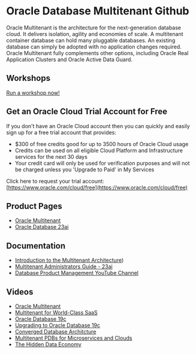 # Oracle Database Multitenant Github

Oracle Multitenant is the architecture for the next-generation database cloud. It delivers isolation, agility and economies of scale. A multitenant container database can hold many pluggable databases. An existing database can simply be adopted with no application changes required. Oracle Multitenant fully complements other options, including Oracle Real Application Clusters and Oracle Active Data Guard.  

## Workshops
[Run a workshop now!](https://apexapps.oracle.com/pls/apex/dbpm/r/livelabs/view-workshop?p180_id=573)

## Get an Oracle Cloud Trial Account for Free
If you don't have an Oracle Cloud account then you can quickly and easily sign up for a free trial account that provides:
- $300 of free credits good for up to 3500 hours of Oracle Cloud usage
- Credits can be used on all eligible Cloud Platform and Infrastructure services for the next 30 days
- Your credit card will only be used for verification purposes and will not be charged unless you 'Upgrade to Paid' in My Services

Click here to request your trial account: [https://www.oracle.com/cloud/free](https://www.oracle.com/cloud/free)


## Product Pages
- [Oracle Multitenant](https://www.oracle.com/database/technologies/multitenant.html)
- [Oracle Database 23ai](https://www.oracle.com/database/)

## Documentation
- [Introduction to the Multitenant Architecture](https://docs.oracle.com/en/database/oracle/oracle-database/23/multi/introduction-to-the-multitenant-architecture.html#GUID-AB84D6C9-4BBE-4D36-992F-2BB85739329F))
- [Multitenant Administrators Guide - 23ai](https://docs.oracle.com/en/database/oracle/oracle-database/23/multi/index.html)
- [Database Product Management YouTube Channel](https://www.youtube.com/channel/UCr6mzwq_gcdsefQWBI72wIQ)

## Videos
- [Oracle Multitenant](https://www.youtube.com/watch?v=lho1kurDVWE)
- [Multitenant for World-Class SaaS](https://www.youtube.com/watch?v=-okrTDHqAdA)
- [Oracle Database 19c](https://www.youtube.com/watch?v=EVPNyL2vAVI)
- [Upgrading to Oracle Database 19c](https://www.youtube.com/watch?v=lOzL5irmuJo)
- [Converged Database Architcture](https://www.youtube.com/watch?v=9d76-LhgMQs)
- [Multitenant PDBs for Microservices and Clouds](https://www.youtube.com/watch?v=JdfATqdXuRc)
- [The Hidden Data Economy](https://www.youtube.com/watch?v=CP3pwAwNepU)
